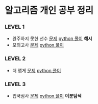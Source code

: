 # 알고리즘 개인 공부 정리


### LEVEL 1

- 완주하지 못한 선수  [문제](https://programmers.co.kr/learn/courses/30/lessons/42576) [python 풀이](https://github.com/leecrab/Algorithm-Code/blob/master/%ED%95%B4%EC%8B%9C/%EC%99%84%EC%A3%BC%ED%95%98%EC%A7%80%EB%AA%BB%ED%95%9C%EC%84%A0%EC%88%98.md) **해시**
- 모의고사  [문제](https://programmers.co.kr/learn/courses/30/lessons/42577)  [python 풀이](https://github.com/leecrab/Algorithm-Code/blob/master/%ED%83%90%EC%83%89/%EB%AA%A8%EC%9D%98%EA%B3%A0%EC%82%AC.md)


### LEVEL 2

- 더 맵게 [문제](https://programmers.co.kr/learn/courses/30/lessons/42626)  [python 풀이](https://github.com/leecrab/Algorithm-Code/blob/master/%ED%9E%99/%EB%8D%94%20%EB%A7%B5%EA%B2%8C.md)


### LEVEL 3

- 입국심사 [문제](https://programmers.co.kr/learn/courses/30/lessons/43238)  [python 풀이](https://github.com/leecrab/Algorithm-Code/blob/master/%ED%83%90%EC%83%89/%EC%9E%85%EA%B5%AD%EC%8B%AC%EC%82%AC.md) **이분탐색**
